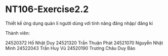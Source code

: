 # NT106-Exercise2.2
Thiết kế ứng dụng quản lí người dùng với tính năng đăng nhập/ đăng kí

Thành viên:

24520372	Hồ Nhật Duy
24521320	Trần Thuận Phát
24521070	Nguyễn Nhật Minh
24522043	Trần Huy Vũ
24520190	Trương Châu Duy Bảo

